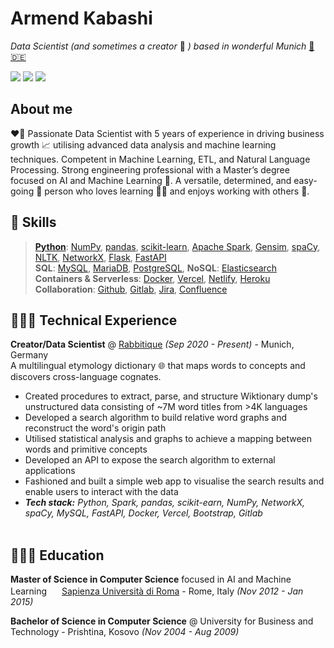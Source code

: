 # Armend Kabashi


_Data Scientist (and sometimes a creator_ 🚀 _) based in wonderful Munich_ [🍺](https://en.wikipedia.org/wiki/Munich) [🇩🇪](https://en.wikipedia.org/wiki/Germany)<br>

[<img src="https://img.shields.io/badge/LinkedIn-0077B5?style=for-the-badge&logo=linkedin&logoColor=white" />](https://www.linkedin.com/in/armendkabashi/) [<img src="https://img.shields.io/badge/GitHub-100000?style=for-the-badge&logo=github&logoColor=white" />](https://github.com/armendk/) [<img src="https://img.shields.io/badge/dev.to-0A0A0A?style=for-the-badge&logo=dev.to&logoColor=white" />](https://dev.to/armendk/)

## About me
❤️‍🔥 Passionate Data Scientist with 5 years of experience in driving business growth 📈 utilising advanced data analysis and machine learning techniques. Competent in Machine Learning, ETL, and Natural Language Processing. Strong engineering professional with a Master’s degree focused on AI and Machine Learning 🤖. A versatile, determined, and easy-going 👋 person who loves learning 📖🧠 and enjoys
working with others 🥰. 

## 🧰 Skills
> **[Python](https://www.python.org/)**: [NumPy](https://numpy.org/), [pandas](https://pandas.pydata.org/), [scikit-learn](https://scikit-learn.org/stable/), [Apache Spark](https://spark.apache.org/), [Gensim](https://radimrehurek.com/gensim/), [spaCy](https://spacy.io/), [NLTK](https://www.nltk.org/), [NetworkX](https://networkx.org/), [Flask](https://flask.palletsprojects.com/en/1.1.x/), [FastAPI](https://fastapi.tiangolo.com/) <br>
> **SQL**: [MySQL](https://www.mysql.com/), [MariaDB](https://mariadb.org/), [PostgreSQL](https://www.postgresql.org/), **NoSQL**: [Elasticsearch](https://www.elastic.co/)<br>
> **Containers & Serverless**:  [Docker](https://www.docker.com/), [Vercel](https://vercel.com), [Netlify](https://www.netlify.com/), [Heroku](https://www.heroku.com/)<br>
> **Collaboration**: [Github](https://github.com/), [Gitlab](https://gitlab.com/), [Jira](https://www.atlassian.com/software/jira), [Confluence](https://www.atlassian.com/software/confluence)

## 👨🏻‍💻 Technical Experience

**Creator/Data Scientist** @ [Rabbitique](https://www.rabbitique.com/) _(Sep 2020 - Present)_ - Munich, Germany<br>
A multilingual etymology dictionary 🌐 that maps words to concepts and discovers cross-language cognates.
  - Created procedures to extract, parse, and structure Wiktionary dump's unstructured data consisting of ~7M  word titles from >4K languages
  - Developed a search algorithm to build relative word graphs and reconstruct the word's origin path
  - Utilised statistical analysis and graphs to achieve a mapping between words and primitive concepts
  - Developed an API to expose the search algorithm to external applications
  - Fashioned and built a simple web app to visualise the search results and enable users to interact with the data
  - **_Tech stack:_** _Python, Spark, pandas, scikit-earn, NumPy, NetworkX, spaCy, MySQL, FastAPI, Docker, Vercel, Bootstrap, Gitlab_
<br><br>

## 👨🏻‍🎓 Education

**Master of Science in Computer Science** focused in AI and Machine Learning 
<img src="https://www.pikpng.com/pngl/m/597-5977915_sapienza-university-of-rome-logo-clipart.png" width="16"> [Sapienza Università di Roma](https://www.diag.uniroma1.it/) - Rome, Italy _(Nov 2012 - Jan 2015)_

**Bachelor of Science in Computer Science** @ University for Business and Technology - Prishtina, Kosovo _(Nov 2004 - Aug 2009)_
